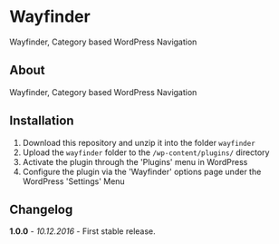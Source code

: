 # Wayfinder

Wayfinder, Category based WordPress Navigation

## About

Wayfinder, Category based WordPress Navigation

## Installation

1. Download this repository and unzip it into the folder `wayfinder`
2. Upload the `wayfinder` folder to the `/wp-content/plugins/` directory
3. Activate the plugin through the 'Plugins' menu in WordPress
4. Configure the plugin via the 'Wayfinder' options page under the WordPress 'Settings' Menu

## Changelog

**1.0.0** - *10.12.2016* - First stable release.  
